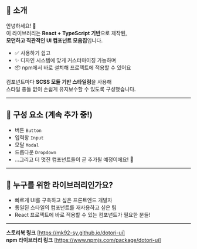 ## 🎨 소개

안녕하세요! 👋  
이 라이브러리는 **React + TypeScript 기반**으로 제작된,  
**모던하고 직관적인 UI 컴포넌트 모음집**입니다.

- ✅ 사용하기 쉽고
- ✨ 디자인 시스템에 맞게 커스터마이징 가능하며
- 📦 npm에서 바로 설치해 프로젝트에 적용할 수 있어요

컴포넌트마다 **SCSS 모듈 기반 스타일링**을 사용해  
스타일 충돌 없이 손쉽게 유지보수할 수 있도록 구성했습니다.

---

## 🧩 구성 요소 (계속 추가 중!)

- 버튼 `Button`
- 입력창 `Input`
- 모달 `Modal`
- 드롭다운 `Dropdown`
- ...그리고 더 멋진 컴포넌트들이 곧 추가될 예정이에요! 🚀

---

## 💖 누구를 위한 라이브러리인가요?

- 빠르게 UI를 구축하고 싶은 프론트엔드 개발자
- 통일된 스타일의 컴포넌트를 재사용하고 싶은 팀
- React 프로젝트에 바로 적용할 수 있는 컴포넌트가 필요한 분들!

---

**스토리북 링크**  [https://mk92-sy.github.io/dotori-ui]  
**npm 라이브러리 링크**  [https://www.npmjs.com/package/dotori-ui]  
